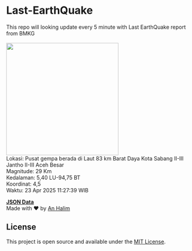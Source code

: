 # Last-EarthQuake
This repo will looking update every 5 minute with Last EarthQuake report from BMKG
<br>
<br>
<img src="undefined" width="300"/>
<br>
Lokasi: Pusat gempa berada di Laut 83 km Barat Daya Kota Sabang  II-III Jantho II-III Aceh Besar <br>
Magnitude: 29 Km <br>
Kedalaman: 5,40 LU-94,75 BT <br>
Koordinat: 4,5 <br>
Waktu: 23 Apr 2025 11:27:39 WIB <br>

<a href="./data/data.json">**JSON Data**</a>
<br>
Made with ❤️ by <a href="https://github.com/an-halim">An Halim</a>
## License

This project is open source and available under the [MIT License](LICENSE).
